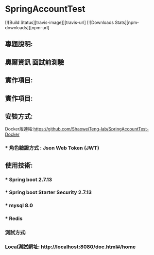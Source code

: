 # SpringAccountTest
[![Build Status][travis-image]][travis-url]
[![Downloads Stats][npm-downloads]][npm-url]

## 專題說明:
<H2>奧爾資訊 面試前測驗</H2>





## 實作項目:


## 實作項目:
## 安裝方式:
   Docker版連結:https://github.com/ShaoweiTeng-lab/SpringAccountTest-Docker
### * 角色驗證方式 : Json Web Token (JWT)

## 使用技術:
### * Spring boot 2.7.13
### * Spring boot Starter Security 2.7.13
### * mysql 8.0
### * Redis

### 測試方式:
<h3>Local測試網址: http://localhost:8080/doc.html#/home  </h3>
